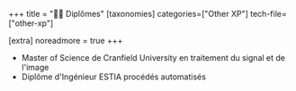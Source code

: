 +++
title = "🧑‍🎓 Diplômes"
[taxonomies]
categories=["Other XP"]
tech-file=["other-xp"]

[extra]
noreadmore = true
+++

- Master of Science de Cranfield University en traitement du signal et de l'image
- Diplôme d'Ingénieur ESTIA procédés automatisés

<!-- more -->